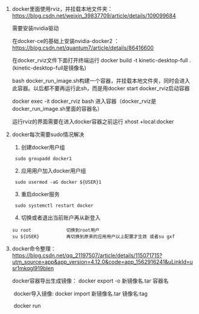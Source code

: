 1. docker里面使用rviz，并挂载本地文件夹： https://blog.csdn.net/weixin_39837709/article/details/109099684  

   需要安装nvidia驱动

   在docker-ce的基础上安装nvidia-docker2 ：https://blog.csdn.net/quantum7/article/details/86416600

   在docker_rviz文件下面打开终端运行 docker build -t  kinetic-desktop-full .   (kinetic-desktop-full是镜像名)

   bash docker_run_image.sh构建一个容器，并挂载本地文件夹，同时会进入此容器。以后都不要再运行此sh，而是用docker start docker_rviz启动容器

   docker exec -it docker_rviz bash 进入容器（docker_rviz是docker_run_image.sh里面的容器名）

   运行rviz的界面需要在进入docker容器之前运行 xhost +local:docker

2. docker每次需要sudo情况解决

   1. 创建docker用户组

   ```
    sudo groupadd docker1
   ```

   2. 应用用户加入docker用户组

   ```
    sudo usermod -aG docker ${USER}1
   ```

   3. 重启docker服务

   ```
    sudo systemctl restart docker
   ```

   4.  切换或者退出当前账户再从新登入

   ```
   su root             切换到root用户
   su ${USER}          再切换到原来的应用用户以上配置才生效 或者su gxf
   ```

3. docker命令整理： https://blog.csdn.net/qq_21197507/article/details/115071715?utm_source=app&app_version=4.12.0&code=app_1562916241&uLinkId=usr1mkqgl919blen

   

      docker容器导出生成镜像： docker export -o 新镜像名.tar 容器名

   ​		docker导入镜像: docker import 新镜像名.tar 镜像名:tag

   ​		docker run 

   

